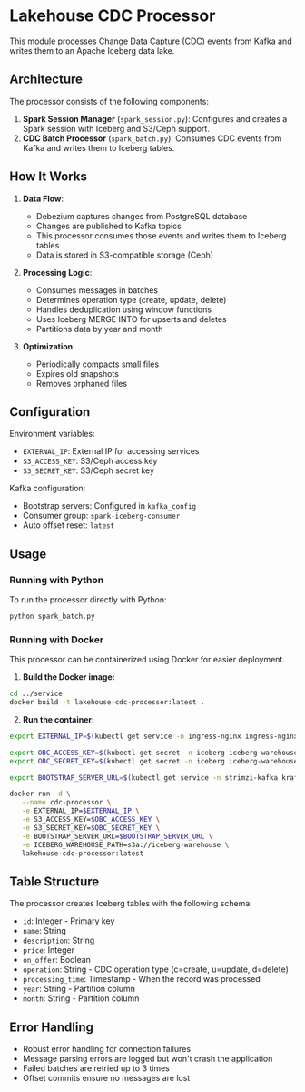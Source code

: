 # Lakehouse CDC Processor

This module processes Change Data Capture (CDC) events from Kafka and writes them to an Apache Iceberg data lake.

## Architecture

The processor consists of the following components:

1. **Spark Session Manager** (`spark_session.py`): Configures and creates a Spark session with Iceberg and S3/Ceph support.
2. **CDC Batch Processor** (`spark_batch.py`): Consumes CDC events from Kafka and writes them to Iceberg tables.

## How It Works

1. **Data Flow**:
   - Debezium captures changes from PostgreSQL database
   - Changes are published to Kafka topics
   - This processor consumes those events and writes them to Iceberg tables
   - Data is stored in S3-compatible storage (Ceph)

2. **Processing Logic**:
   - Consumes messages in batches
   - Determines operation type (create, update, delete)
   - Handles deduplication using window functions
   - Uses Iceberg MERGE INTO for upserts and deletes
   - Partitions data by year and month

3. **Optimization**:
   - Periodically compacts small files
   - Expires old snapshots
   - Removes orphaned files

## Configuration

Environment variables:
- `EXTERNAL_IP`: External IP for accessing services
- `S3_ACCESS_KEY`: S3/Ceph access key
- `S3_SECRET_KEY`: S3/Ceph secret key

Kafka configuration:
- Bootstrap servers: Configured in `kafka_config` 
- Consumer group: `spark-iceberg-consumer`
- Auto offset reset: `latest`

## Usage

### Running with Python

To run the processor directly with Python:

```bash
python spark_batch.py
```

### Running with Docker

This processor can be containerized using Docker for easier deployment.

1. **Build the Docker image:**

```bash
cd ../service
docker build -t lakehouse-cdc-processor:latest .
```

2. **Run the container:**

```bash
export EXTERNAL_IP=$(kubectl get service -n ingress-nginx ingress-nginx-controller -o jsonpath='{.status.loadBalancer.ingress[0].ip}')

export OBC_ACCESS_KEY=$(kubectl get secret -n iceberg iceberg-warehouse-bucket -o jsonpath='{.data.AWS_ACCESS_KEY_ID}' | base64 --decode)
export OBC_SECRET_KEY=$(kubectl get secret -n iceberg iceberg-warehouse-bucket -o jsonpath='{.data.AWS_SECRET_ACCESS_KEY}' | base64 --decode)

export BOOTSTRAP_SERVER_URL=$(kubectl get service -n strimzi-kafka kraft-cluster-kafka-external-bootstrap -o jsonpath='{.status.loadBalancer.ingress[0].ip}')

docker run -d \
   --name cdc-processor \
   -e EXTERNAL_IP=$EXTERNAL_IP \
   -e S3_ACCESS_KEY=$OBC_ACCESS_KEY \
   -e S3_SECRET_KEY=$OBC_SECRET_KEY \
   -e BOOTSTRAP_SERVER_URL=$BOOTSTRAP_SERVER_URL \
   -e ICEBERG_WAREHOUSE_PATH=s3a://iceberg-warehouse \
   lakehouse-cdc-processor:latest
```

## Table Structure

The processor creates Iceberg tables with the following schema:

- `id`: Integer - Primary key
- `name`: String
- `description`: String
- `price`: Integer
- `on_offer`: Boolean
- `operation`: String - CDC operation type (c=create, u=update, d=delete)
- `processing_time`: Timestamp - When the record was processed
- `year`: String - Partition column
- `month`: String - Partition column

## Error Handling

- Robust error handling for connection failures
- Message parsing errors are logged but won't crash the application
- Failed batches are retried up to 3 times
- Offset commits ensure no messages are lost
